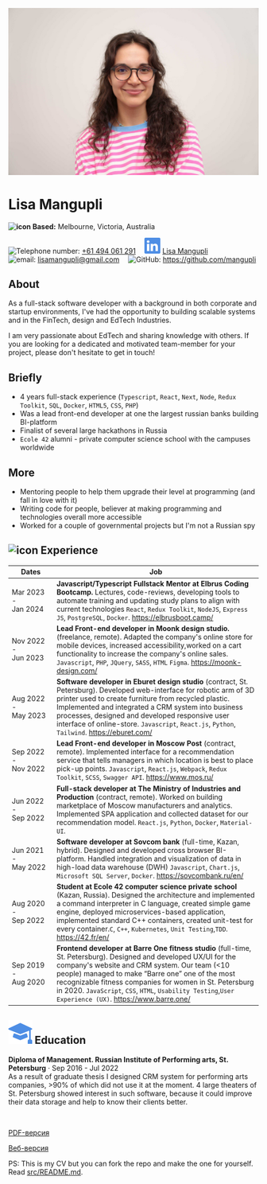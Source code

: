 <p align="center">
<img src="images/photo.jpg" class="photo">
</p>

# Lisa Mangupli

**![icon](images/geo-alt.svg) Based:** Melbourne, Victoria, Australia

<nobr>![Telephone number:](images/telephone.svg) <a href="tel:+61494061291">+61 494 061 291</a></nobr>&emsp;
<nobr>![linkedin:](images/linkedin.svg) <a href="https://www.linkedin.com/in/lisa-mangupli/">Lisa Mangupli</a></nobr>&emsp;
<br class="hide">
<nobr>![email:](images/email.svg) lisamangupli@gmail.com</nobr>&emsp;
<nobr>![GitHub:](images/github.svg) https://github.com/mangupli</nobr>

## About

As a full-stack software developer with a background in both corporate and startup environments, I've had the opportunity to building scalable systems and in the FinTech, design and EdTech Industries.

I am very passionate about EdTech and sharing knowledge with others. If you are looking for a dedicated and motivated team-member for your project, please don't hesitate to get in touch!

## Briefly

- 4 years full-stack experience (`Typescript`, `React`, `Next`, `Node`, `Redux Toolkit`, `SQL`, `Docker`, `HTML5`, `CSS`, `PHP`)
- Was a lead front-end developer at one the largest russian banks building BI-platform
- Finalist of several large hackathons in Russia
- `Ecole 42` alumni - private computer science school with the campuses worldwide

## More

- Mentoring people to help them upgrade their level at programming (and fall in love with it)
- Writing code for people, believer at making programming and technologies overall more accessible
- Worked for a couple of governmental projects but I'm not a Russian spy

<p style="break-after: page;"></p>

## ![icon](images/briefcase-fill.svg) Experience

| Dates                         | Job                                                                                                                                                                                                                                                                                                                                                                                         |
| ----------------------------- | ------------------------------------------------------------------------------------------------------------------------------------------------------------------------------------------------------------------------------------------------------------------------------------------------------------------------------------------------------------------------------------------- |
| Mar&nbsp;2023 - Jan&nbsp;2024 | **Javascript/Typescript Fullstack Mentor at Elbrus Coding Bootcamp.** Lectures, code-reviews, developing tools to automate training and updating study plans to align with current technologies `React`, `Redux Toolkit`, `NodeJS`, `Express JS`, `PostgreSQL`, `Docker`. https://elbrusboot.camp/                                                                                          |
| Nov&nbsp;2022 - Jun&nbsp;2023 | **Lead Front-end developer in Moonk design studio.** (freelance, remote). Adapted the company's online store for mobile devices, increased accessibility,worked on a cart functionality to increase the company's online sales. `Javascript`, `PHP`, `JQuery`, `SASS`, `HTML` `Figma`. https://moonk-design.com/                                                                            |
| Aug&nbsp;2022 - May&nbsp;2023 | **Software developer in Eburet design studio** (contract, St. Petersburg). Developed web-interface for robotic arm of 3D printer used to create furniture from recycled plastic. Implemented and integrated a CRM system into business processes, designed and developed responsive user interface of online-store. `Javascript`, `React.js`, `Python`, `Tailwind`. https://eburet.com/     |
| Sep&nbsp;2022 - Nov&nbsp;2022 | **Lead Front-end developer in Moscow Post** (contract, remote). Implemented interface for a recommendation service that tells managers in which location is best to place pick-up points. `Javascript`, `React.js`, `Webpack`, `Redux Toolkit`, `SCSS`, `Swagger API`. https://www.mos.ru/                                                                                                 |
| Jun&nbsp;2022 - Sep&nbsp;2022 | **Full-stack developer at The Ministry of Industries and Production** (contract, remote). Worked on building marketplace of Moscow manufacturers and analytics. Implemented SPA application and collected dataset for our recommendation model. `React.js`, `Python`, `Docker`, `Material-UI`.                                                                                              |
| Jun&nbsp;2021 - May&nbsp;2022 | **Software developer at Sovcom bank** (full-time, Kazan, hybrid). Designed and developed cross browser BI-platform. Handled integration and visualization of data in high-load data warehouse (DWH) `Javascript`, `Chart.js`, `Microsoft SQL Server`, `Docker`. https://sovcombank.ru/en/                                                                                                    |
| Aug&nbsp;2020 - Sep&nbsp;2022 | **Student at Ecole 42 computer science private school** (Kazan, Russia). Designed the architecture and implemented a command interpreter in C language, created simple game engine, deployed microservices-based application, implemented standard C++ containers, created unit-test for every container.`C`, `C++`, `Kubernetes`, `Unit Testing`,`TDD`. https://42.fr/en/             |
| Sep&nbsp;2019 - Aug&nbsp;2020 | **Frontend developer at Barre One fitness studio** (full-time, St. Petersburg). Designed and developed UX/UI for the company's website and CRM system. Our team (<10 people) managed to make “Barre one” one of the most recognizable fitness companies for women in St. Petersburg in 2020. `JavaScript`, `CSS`, `HTML`, `Usability Testing`,`User Experience (UX)`. https://www.barre.one/ |

<!--
## ![icon](images/window-stack.svg) Мои проекты

- **Shorty** - телеграмм-бот, который создаёт краткую выжимку из сообщений в группе с помощью GPT4. `TypeScript`, `NodeJs`, `RxJS`, `Jest`, `Docker`. [Бот](https://t.me/shorty_chat_bot), [GitHub](https://github.com/mrThomasTeller/shorty-telegram-summarization-bot)

//-->

## ![icon](images/mortarboard-fill.svg) Education

**Diploma of Management. Russian Institute of Performing arts, St. Petersburg** · Sep 2016 - Jul 2022
<br>
As a result of graduate thesis I designed CRM system for performing arts companies, >90% of which did not use it at the moment. 4 large theaters of St. Petersburg showed interest in such software, because it could improve their data storage and help to know their clients better.

<div class="hide">
  <br>
  <p>
    <a href="https://mangupli.github.io/cv/cv.pdf">PDF-версия</a>
  </p>
  <p>
  <a href="https://mangupli.github.io/cv/">Веб-версия</a>
  </p>
  PS: This is my CV but you can fork the repo and make the one for yourself. Read <a href="src/README.md">src/README.md</a>. 
</div>
